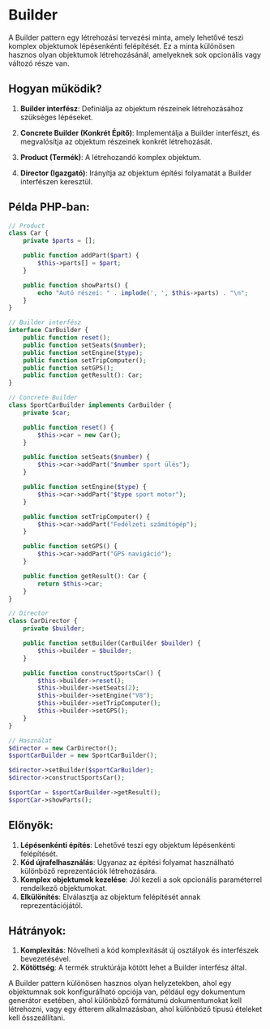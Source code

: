 # Builder

A Builder pattern egy létrehozási tervezési minta, amely lehetővé teszi komplex objektumok lépésenkénti felépítését. Ez a minta különösen hasznos olyan objektumok létrehozásánál, amelyeknek sok opcionális vagy változó része van.

## Hogyan működik?

1. **Builder interfész**: Definiálja az objektum részeinek létrehozásához szükséges lépéseket.

2. **Concrete Builder (Konkrét Építő)**: Implementálja a Builder interfészt, és megvalósítja az objektum részeinek konkrét létrehozását.

3. **Product (Termék)**: A létrehozandó komplex objektum.

4. **Director (Igazgató)**: Irányítja az objektum építési folyamatát a Builder interfészen keresztül.

## Példa PHP-ban:

```php
// Product
class Car {
    private $parts = [];

    public function addPart($part) {
        $this->parts[] = $part;
    }

    public function showParts() {
        echo "Autó részei: " . implode(', ', $this->parts) . "\n";
    }
}

// Builder interfész
interface CarBuilder {
    public function reset();
    public function setSeats($number);
    public function setEngine($type);
    public function setTripComputer();
    public function setGPS();
    public function getResult(): Car;
}

// Concrete Builder
class SportCarBuilder implements CarBuilder {
    private $car;

    public function reset() {
        $this->car = new Car();
    }

    public function setSeats($number) {
        $this->car->addPart("$number sport ülés");
    }

    public function setEngine($type) {
        $this->car->addPart("$type sport motor");
    }

    public function setTripComputer() {
        $this->car->addPart("Fedélzeti számítógép");
    }

    public function setGPS() {
        $this->car->addPart("GPS navigáció");
    }

    public function getResult(): Car {
        return $this->car;
    }
}

// Director
class CarDirector {
    private $builder;

    public function setBuilder(CarBuilder $builder) {
        $this->builder = $builder;
    }

    public function constructSportsCar() {
        $this->builder->reset();
        $this->builder->setSeats(2);
        $this->builder->setEngine("V8");
        $this->builder->setTripComputer();
        $this->builder->setGPS();
    }
}

// Használat
$director = new CarDirector();
$sportCarBuilder = new SportCarBuilder();

$director->setBuilder($sportCarBuilder);
$director->constructSportsCar();

$sportCar = $sportCarBuilder->getResult();
$sportCar->showParts();
```

## Előnyök:

1. **Lépésenkénti építés**: Lehetővé teszi egy objektum lépésenkénti felépítését.
2. **Kód újrafelhasználás**: Ugyanaz az építési folyamat használható különböző reprezentációk létrehozására.
3. **Komplex objektumok kezelése**: Jól kezeli a sok opcionális paraméterrel rendelkező objektumokat.
4. **Elkülönítés**: Elválasztja az objektum felépítését annak reprezentációjától.

## Hátrányok:

1. **Komplexitás**: Növelheti a kód komplexitását új osztályok és interfészek bevezetésével.
2. **Kötöttség**: A termék struktúrája kötött lehet a Builder interfész által.

A Builder pattern különösen hasznos olyan helyzetekben, ahol egy objektumnak sok konfigurálható opciója van, például egy dokumentum generátor esetében, ahol különböző formátumú dokumentumokat kell létrehozni, vagy egy étterem alkalmazásban, ahol különböző típusú ételeket kell összeállítani.